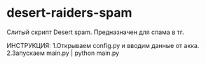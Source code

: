 # desert-raiders-spam
Слитый скрипт Desert spam. Предназначен для спама в тг.

ИНСТРУКЦИЯ:
1.Открываем config.py и вводим данные от акка.
2.Запускаем main.py | python main.py



